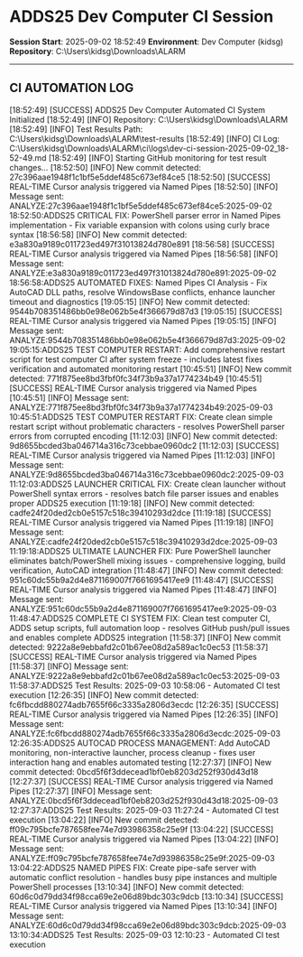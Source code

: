 ﻿# ADDS25 Dev Computer CI Session

**Session Start**: 2025-09-02 18:52:49
**Environment**: Dev Computer (kidsg)
**Repository**: C:\Users\kidsg\Downloads\ALARM

---

## CI AUTOMATION LOG

[18:52:49] [SUCCESS] ADDS25 Dev Computer Automated CI System Initialized
[18:52:49] [INFO] Repository: C:\Users\kidsg\Downloads\ALARM
[18:52:49] [INFO] Test Results Path: C:\Users\kidsg\Downloads\ALARM\test-results
[18:52:49] [INFO] CI Log: C:\Users\kidsg\Downloads\ALARM\ci\logs\dev-ci-session-2025-09-02_18-52-49.md
[18:52:49] [INFO] Starting GitHub monitoring for test result changes...
[18:52:50] [INFO] New commit detected: 27c396aae1948f1c1bf5e5ddef485c673ef84ce5
[18:52:50] [SUCCESS] REAL-TIME Cursor analysis triggered via Named Pipes
[18:52:50] [INFO] Message sent: ANALYZE:27c396aae1948f1c1bf5e5ddef485c673ef84ce5:2025-09-02 18:52:50:ADDS25 CRITICAL FIX: PowerShell parser error in Named Pipes implementation - Fix variable expansion with colons using curly brace syntax
[18:56:58] [INFO] New commit detected: e3a830a9189c011723ed497f31013824d780e891
[18:56:58] [SUCCESS] REAL-TIME Cursor analysis triggered via Named Pipes
[18:56:58] [INFO] Message sent: ANALYZE:e3a830a9189c011723ed497f31013824d780e891:2025-09-02 18:56:58:ADDS25 AUTOMATED FIXES: Named Pipes CI Analysis - Fix AutoCAD DLL paths, resolve WindowsBase conflicts, enhance launcher timeout and diagnostics
[19:05:15] [INFO] New commit detected: 9544b708351486bb0e98e062b5e4f366679d87d3
[19:05:15] [SUCCESS] REAL-TIME Cursor analysis triggered via Named Pipes
[19:05:15] [INFO] Message sent: ANALYZE:9544b708351486bb0e98e062b5e4f366679d87d3:2025-09-02 19:05:15:ADDS25 TEST COMPUTER RESTART: Add comprehensive restart script for test computer CI after system freeze - includes latest fixes verification and automated monitoring restart
[10:45:51] [INFO] New commit detected: 771f875ee8bd3fbf0fc34f73b9a37a1774234b49
[10:45:51] [SUCCESS] REAL-TIME Cursor analysis triggered via Named Pipes
[10:45:51] [INFO] Message sent: ANALYZE:771f875ee8bd3fbf0fc34f73b9a37a1774234b49:2025-09-03 10:45:51:ADDS25 TEST COMPUTER RESTART FIX: Create clean simple restart script without problematic characters - resolves PowerShell parser errors from corrupted encoding
[11:12:03] [INFO] New commit detected: 9d8655bcded3ba046714a316c73cebbae0960dc2
[11:12:03] [SUCCESS] REAL-TIME Cursor analysis triggered via Named Pipes
[11:12:03] [INFO] Message sent: ANALYZE:9d8655bcded3ba046714a316c73cebbae0960dc2:2025-09-03 11:12:03:ADDS25 LAUNCHER CRITICAL FIX: Create clean launcher without PowerShell syntax errors - resolves batch file parser issues and enables proper ADDS25 execution
[11:19:18] [INFO] New commit detected: cadfe24f20ded2cb0e5157c518c39410293d2dce
[11:19:18] [SUCCESS] REAL-TIME Cursor analysis triggered via Named Pipes
[11:19:18] [INFO] Message sent: ANALYZE:cadfe24f20ded2cb0e5157c518c39410293d2dce:2025-09-03 11:19:18:ADDS25 ULTIMATE LAUNCHER FIX: Pure PowerShell launcher eliminates batch/PowerShell mixing issues - comprehensive logging, build verification, AutoCAD integration
[11:48:47] [INFO] New commit detected: 951c60dc55b9a2d4e871169007f7661695417ee9
[11:48:47] [SUCCESS] REAL-TIME Cursor analysis triggered via Named Pipes
[11:48:47] [INFO] Message sent: ANALYZE:951c60dc55b9a2d4e871169007f7661695417ee9:2025-09-03 11:48:47:ADDS25 COMPLETE CI SYSTEM FIX: Clean test computer CI, ADDS setup scripts, full automation loop - resolves GitHub push/pull issues and enables complete ADDS25 integration
[11:58:37] [INFO] New commit detected: 9222a8e9ebbafd2c01b67ee08d2a589ac1c0ec53
[11:58:37] [SUCCESS] REAL-TIME Cursor analysis triggered via Named Pipes
[11:58:37] [INFO] Message sent: ANALYZE:9222a8e9ebbafd2c01b67ee08d2a589ac1c0ec53:2025-09-03 11:58:37:ADDS25 Test Results: 2025-09-03 10:58:06 - Automated CI test execution
[12:26:35] [INFO] New commit detected: fc6fbcdd880274adb7655f66c3335a2806d3ecdc
[12:26:35] [SUCCESS] REAL-TIME Cursor analysis triggered via Named Pipes
[12:26:35] [INFO] Message sent: ANALYZE:fc6fbcdd880274adb7655f66c3335a2806d3ecdc:2025-09-03 12:26:35:ADDS25 AUTOCAD PROCESS MANAGEMENT: Add AutoCAD monitoring, non-interactive launcher, process cleanup - fixes user interaction hang and enables automated testing
[12:27:37] [INFO] New commit detected: 0bcd5f6f3ddecead1bf0eb8203d252f930d43d18
[12:27:37] [SUCCESS] REAL-TIME Cursor analysis triggered via Named Pipes
[12:27:37] [INFO] Message sent: ANALYZE:0bcd5f6f3ddecead1bf0eb8203d252f930d43d18:2025-09-03 12:27:37:ADDS25 Test Results: 2025-09-03 11:27:24 - Automated CI test execution
[13:04:22] [INFO] New commit detected: ff09c795bcfe787658fee74e7d93986358c25e9f
[13:04:22] [SUCCESS] REAL-TIME Cursor analysis triggered via Named Pipes
[13:04:22] [INFO] Message sent: ANALYZE:ff09c795bcfe787658fee74e7d93986358c25e9f:2025-09-03 13:04:22:ADDS25 NAMED PIPES FIX: Create pipe-safe server with automatic conflict resolution - handles busy pipe instances and multiple PowerShell processes
[13:10:34] [INFO] New commit detected: 60d6c0d79dd34f98cca69e2e06d89bdc303c9dcb
[13:10:34] [SUCCESS] REAL-TIME Cursor analysis triggered via Named Pipes
[13:10:34] [INFO] Message sent: ANALYZE:60d6c0d79dd34f98cca69e2e06d89bdc303c9dcb:2025-09-03 13:10:34:ADDS25 Test Results: 2025-09-03 12:10:23 - Automated CI test execution

